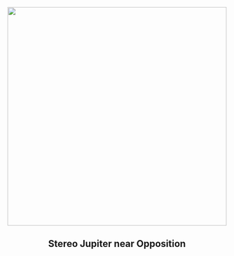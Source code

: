 
<p align="center"><img src="https://apod.nasa.gov/apod/image/2412/2023-11-17-1617_1632-Jupiter_Stereo1200.png" width="500" height="500"></p>
<h2 align="center"> Stereo Jupiter near Opposition </h2>
